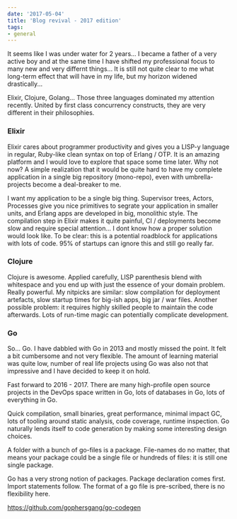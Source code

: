 ```yaml
---
date: '2017-05-04'
title: 'Blog revival - 2017 edition'
tags:
- general
---
```


It seems like I was under water for 2 years... I became a father of a very active boy and at the same time I have shifted my professional focus to many new and very differnt things... It is still not quite clear to me what long-term effect that will have in my life, but my horizon widened drastically... 

Elixir, Clojure, Golang... Those three languages dominated my attention recently. United by first class concurrency constructs, they are very different in their philosophies. 

### Elixir

Elixir cares about programmer productivity and gives you a LISP-y language in regular, Ruby-like clean syntax on top of Erlang / OTP. It is an amazing platform and I would love to explore that space some time later. Why not now? A simple realization that it would be quite hard to have my complete application in a single big repository (mono-repo), even with umbrella-projects become a deal-breaker to me. 

I want my application to be a single big thing. Supervisor trees, Actors, Processes give you nice primitives to segrate your application in smaller units, and Erlang apps are developed in big, monolithic style. The compilation step in Elixir makes it quite painful, CI / deployments become slow and require special attention... I dont know how a proper solution would look like. To be clear: this is a potential roadblock for applications with lots of code. 95% of startups can ignore this and still go really far. 

### Clojure

Clojure is awesome. Applied carefully, LISP parenthesis blend with whitespace and you end up with just the essence of your domain problem. Really powerful. My nitpicks are similar: slow compilation for deployment artefacts, slow startup times for big-ish apps, big jar / war files. Another possible problem: it requires highly skilled people to maintain the code afterwards. Lots of run-time magic can potentially complicate development. 


### Go

So... Go. I have dabbled with Go in 2013 and mostly missed the point. It felt a bit cumbersome and not very flexible. The amount of learning material was quite low, number of real life projects using Go was also not that impressive and I have decided to keep it on hold. 

Fast forward to 2016 - 2017. There are many high-profile open source projects in the DevOps space written in Go, lots of databases in Go, lots of everything in Go.

Quick compilation, small binaries, great performance, minimal impact GC, lots of tooling around static analysis, code coverage, runtime inspection. Go naturally lends itself to code generation by making some interesting design choices. 

A folder with a bunch of go-files is a package. File-names do no matter, that means your package could be a single file or hundreds of files: it is still one single package. 

Go has a very strong notion of packages. Package declaration comes first. Import statements follow. The format of a go file is pre-scribed, there is no flexibility here. 


https://github.com/gophersgang/go-codegen
